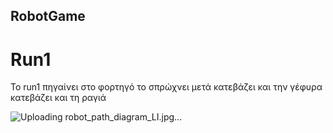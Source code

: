 ## RobotGame 

# Run1
  Το run1 πηγαίνει στο φορτηγό το σπρώχνει μετά  κατεβάζει και την γέφυρα κατεβάζει και τη 
ραγιά 

![Uploading robot_path_diagram_LI.jpg…]()

